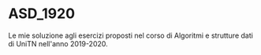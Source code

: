 # ASD_1920

Le mie soluzione agli esercizi proposti nel corso di Algoritmi e strutture dati di UniTN nell'anno 2019-2020.